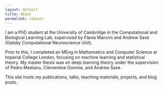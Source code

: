 ```yaml
---
layout: default
title: About
permalink: /about/
---
```


I am a PhD student at the University of Cambridge in the Computational and Biological Learning Lab, supervised by Flavia Mancini and Andrew Saxe (Gatsby Computational Neuroscience Unit).

Prior to this, I completed an MEng in Mathematics and Computer Science at Imperial College London, focusing on machine learning and statistical theory. My master thesis was on deep learning theory under the supervision of Pedro Mediano, Clémentine Domine, and Andrew Saxe.

This site hosts my publications, talks, teaching materials, projects, and blog posts.


